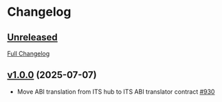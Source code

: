 
# Changelog

## [Unreleased](https://github.com/axelarnetwork/axelar-amplifier/tree/HEAD)

[Full Changelog](https://github.com/axelarnetwork/axelar-amplifier/compare/its-abi-translator-v1.0.0..HEAD)

## [v1.0.0](https://github.com/axelarnetwork/axelar-amplifier/tree/its-abi-translator-v1.0.0) (2025-07-07)

- Move ABI translation from ITS hub to ITS ABI translator contract [#930](https://github.com/axelarnetwork/axelar-amplifier/pull/930)